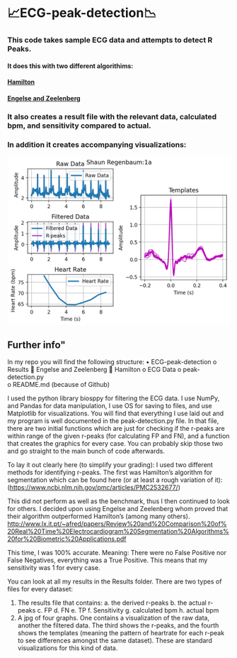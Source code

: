 # 📈ECG-peak-detection📉
### This code takes sample ECG data and attempts to detect R Peaks. 
#### It does this with two different algorithims:
#### [Hamilton](https://www.ncbi.nlm.nih.gov/pmc/articles/PMC2532677/)
#### [Engelse and Zeelenberg](http://www.lx.it.pt/~afred/papers/Review%20and%20Comparison%20of%20Real%20Time%20Electrocardiogram%20Segmentation%20Algorithms%20for%20Biometric%20Applications.pdf)

### It also creates a result file with the relevant data, calculated bpm, and sensitivity compared to actual.
### In addition it creates accompanying visualizations:
![Sample Visualization](https://github.com/Shaun-Regenbaum/ECG-peak-detection/blob/main/results/Engelse%20and%20Zeelenberg/graphics%201a.jpg?raw=true)

## Further info"
In my repo you will find the following structure:
•	ECG-peak-detection
o	Results
	Engelse and Zeelenberg
	Hamilton
o	ECG Data
o	peak-detection.py	
o	README.md (because of Github)

I used the python library biosppy for filtering the ECG data. I use NumPy, and Pandas for data manipulation, I use OS for saving to files, and use Matplotlib for visualizations. 
You will find that everything I use laid out and my program is well documented in the peak-detection.py file. In that file, there are two initial functions which are just for checking if the r-peaks are within range of the given r-peaks (for calculating FP and FN), and a function that creates the graphics for every case. You can probably skip those two and go straight to the main bunch of code afterwards. 

To lay it out clearly here (to simplify your grading):
I used two different methods for identifying r-peaks.
The first was Hamilton’s algorithm for segmentation which can be found here (or at least a rough variation of it):
(https://www.ncbi.nlm.nih.gov/pmc/articles/PMC2532677/)

This did not perform as well as the benchmark, thus I then continued to look for others.
I decided upon using Engelse and Zeelenberg whom proved that their algorithm outperformed Hamilton’s (among many others).  
http://www.lx.it.pt/~afred/papers/Review%20and%20Comparison%20of%20Real%20Time%20Electrocardiogram%20Segmentation%20Algorithms%20for%20Biometric%20Applications.pdf

This time, I was 100% accurate. Meaning: There were no False Positive nor False Negatives, everything was a True Positive. This means that my sensitivity was 1 for every case. 




You can look at all my results in the Results folder. There are two types of files for every dataset:
1.	The results file that contains:
a.	the derived r-peaks 
b.	the actual r-peaks
c.	FP
d.	FN
e.	TP
f.	Sensitivity
g.	calculated bpm
h.	actual bpm 
2.	A jpg of four graphs. One contains a visualization of the raw data, another the filtered data. The third shows the r-peaks, and the fourth shows the templates (meaning the pattern of heartrate for each r-peak to see differences amongst the same dataset). These are standard visualizations for this kind of data.
